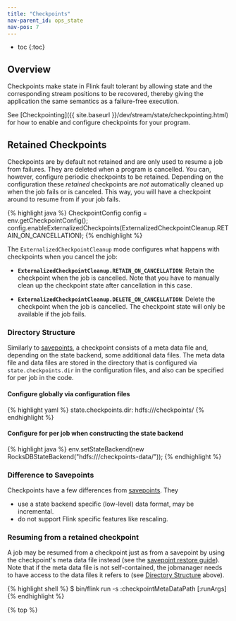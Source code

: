 ```yaml
---
title: "Checkpoints"
nav-parent_id: ops_state
nav-pos: 7
---
```

<!--
Licensed to the Apache Software Foundation (ASF) under one
or more contributor license agreements.  See the NOTICE file
distributed with this work for additional information
regarding copyright ownership.  The ASF licenses this file
to you under the Apache License, Version 2.0 (the
"License"); you may not use this file except in compliance
with the License.  You may obtain a copy of the License at

  http://www.apache.org/licenses/LICENSE-2.0

Unless required by applicable law or agreed to in writing,
software distributed under the License is distributed on an
"AS IS" BASIS, WITHOUT WARRANTIES OR CONDITIONS OF ANY
KIND, either express or implied.  See the License for the
specific language governing permissions and limitations
under the License.
-->


* toc
{:toc}

## Overview

Checkpoints make state in Flink fault tolerant by allowing state and the
corresponding stream positions to be recovered, thereby giving the application
the same semantics as a failure-free execution.

See [Checkpointing]({{ site.baseurl }}/dev/stream/state/checkpointing.html) for how to enable and
configure checkpoints for your program.

## Retained Checkpoints

Checkpoints are by default not retained and are only used to resume a
job from failures. They are deleted when a program is cancelled.
You can, however, configure periodic checkpoints to be retained.
Depending on the configuration these *retained* checkpoints are *not*
automatically cleaned up when the job fails or is canceled.
This way, you will have a checkpoint around to resume from if your job fails.

{% highlight java %}
CheckpointConfig config = env.getCheckpointConfig();
config.enableExternalizedCheckpoints(ExternalizedCheckpointCleanup.RETAIN_ON_CANCELLATION);
{% endhighlight %}

The `ExternalizedCheckpointCleanup` mode configures what happens with checkpoints when you cancel the job:

- **`ExternalizedCheckpointCleanup.RETAIN_ON_CANCELLATION`**: Retain the checkpoint when the job is cancelled. Note that you have to manually clean up the checkpoint state after cancellation in this case.

- **`ExternalizedCheckpointCleanup.DELETE_ON_CANCELLATION`**: Delete the checkpoint when the job is cancelled. The checkpoint state will only be available if the job fails.

### Directory Structure

Similarly to [savepoints](savepoints.html), a checkpoint consists
of a meta data file and, depending on the state backend, some additional data
files. The meta data file and data files are stored in the directory that is
configured via `state.checkpoints.dir` in the configuration files, 
and also can be specified for per job in the code.

#### Configure globally via configuration files

{% highlight yaml %}
state.checkpoints.dir: hdfs:///checkpoints/
{% endhighlight %}

#### Configure for per job when constructing the state backend

{% highlight java %}
env.setStateBackend(new RocksDBStateBackend("hdfs:///checkpoints-data/"));
{% endhighlight %}

### Difference to Savepoints

Checkpoints have a few differences from [savepoints](savepoints.html). They
- use a state backend specific (low-level) data format, may be incremental.
- do not support Flink specific features like rescaling.

### Resuming from a retained checkpoint

A job may be resumed from a checkpoint just as from a savepoint
by using the checkpoint's meta data file instead (see the
[savepoint restore guide](../cli.html#restore-a-savepoint)). Note that if the
meta data file is not self-contained, the jobmanager needs to have access to
the data files it refers to (see [Directory Structure](#directory-structure)
above).

{% highlight shell %}
$ bin/flink run -s :checkpointMetaDataPath [:runArgs]
{% endhighlight %}

{% top %}
